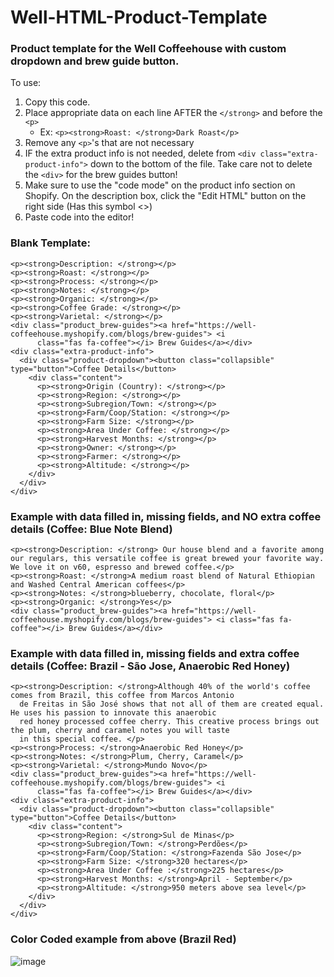 # Well-HTML-Product-Template


### Product template for the Well Coffeehouse with custom dropdown and brew guide button.


To use: 
1. Copy this code. 
2. Place appropriate data on each line AFTER the `</strong>` and before the `<p>` 
      - Ex: `<p><strong>Roast: </strong>Dark Roast</p>`
4. Remove any `<p>`'s that are not necessary
5. IF the extra product info is not needed, delete from `<div class="extra-product-info">` down to the bottom of the file. Take care not to delete the `<div>` for the brew guides button! 
6. Make sure to use the "code mode" on the product info section on Shopify. On the description box, click the "Edit HTML" button on the right side (Has this symbol <>)
7. Paste code into the editor!



### Blank Template:
```
<p><strong>Description: </strong></p>
<p><strong>Roast: </strong></p>
<p><strong>Process: </strong></p>
<p><strong>Notes: </strong></p>
<p><strong>Organic: </strong></p>
<p><strong>Coffee Grade: </strong></p>
<p><strong>Varietal: </strong></p>
<div class="product_brew-guides"><a href="https://well-coffeehouse.myshopify.com/blogs/brew-guides"> <i
      class="fas fa-coffee"></i> Brew Guides</a></div>
<div class="extra-product-info">
  <div class="product-dropdown"><button class="collapsible" type="button">Coffee Details</button>
    <div class="content">
      <p><strong>Origin (Country): </strong></p>
      <p><strong>Region: </strong></p>
      <p><strong>Subregion/Town: </strong></p>
      <p><strong>Farm/Coop/Station: </strong></p>
      <p><strong>Farm Size: </strong></p>
      <p><strong>Area Under Coffee: </strong></p>
      <p><strong>Harvest Months: </strong></p>
      <p><strong>Owner: </strong></p>
      <p><strong>Farmer: </strong></p>
      <p><strong>Altitude: </strong></p>
    </div>
  </div>
</div>

```

### Example with data filled in, missing fields, and NO extra coffee details (Coffee: Blue Note Blend)
```
<p><strong>Description: </strong> Our house blend and a favorite among our regulars, this versatile coffee is great brewed your favorite way. We love it on v60, espresso and brewed coffee.</p>
<p><strong>Roast: </strong>A medium roast blend of Natural Ethiopian and Washed Central American coffees</p>
<p><strong>Notes: </strong>blueberry, chocolate, floral</p>
<p><strong>Organic: </strong>Yes</p>
<div class="product_brew-guides"><a href="https://well-coffeehouse.myshopify.com/blogs/brew-guides"> <i class="fas fa-coffee"></i> Brew Guides</a></div>
```

### Example with data filled in, missing fields and extra coffee details (Coffee: Brazil - São Jose, Anaerobic Red Honey)

```
<p><strong>Description: </strong>Although 40% of the world's coffee comes from Brazil, this coffee from Marcos Antonio
  de Freitas in São José shows that not all of them are created equal. He uses his passion to innovate this anaerobic
  red honey processed coffee cherry. This creative process brings out the plum, cherry and caramel notes you will taste
  in this special coffee. </p>
<p><strong>Process: </strong>Anaerobic Red Honey</p>
<p><strong>Notes: </strong>Plum, Cherry, Caramel</p>
<p><strong>Varietal: </strong>Mundo Novo</p>
<div class="product_brew-guides"><a href="https://well-coffeehouse.myshopify.com/blogs/brew-guides"> <i
      class="fas fa-coffee"></i> Brew Guides</a></div>
<div class="extra-product-info">
  <div class="product-dropdown"><button class="collapsible" type="button">Coffee Details</button>
    <div class="content">
      <p><strong>Region: </strong>Sul de Minas</p>
      <p><strong>Subregion/Town: </strong>Perdões</p>
      <p><strong>Farm/Coop/Station: </strong>Fazenda São Jose</p>
      <p><strong>Farm Size: </strong>320 hectares</p>
      <p><strong>Area Under Coffee :</strong>225 hectares</p>
      <p><strong>Harvest Months: </strong>April - September</p>
      <p><strong>Altitude: </strong>950 meters above sea level</p>
    </div>
  </div>
</div>
```

### Color Coded example from above (Brazil Red)
![image](https://user-images.githubusercontent.com/24489555/124986287-75c36800-e009-11eb-884b-8876f33e7ade.png)


